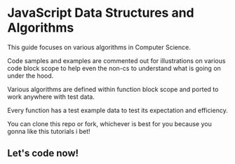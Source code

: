 # JavaScript Data Structures and Algorithms

This guide focuses on various algorithms in Computer Science.

Code samples and examples are commented out for illustrations on various code block scope to help even the non-cs to understand what is going on under the hood.

Various algorithms are defined within function block scope and ported to work anywhere with test data.

Every function has a test example data to test its expectation and efficiency.

You can clone this repo or fork, whichever is best for you because you gonna like this tutorials i bet! 

## Let's code now!